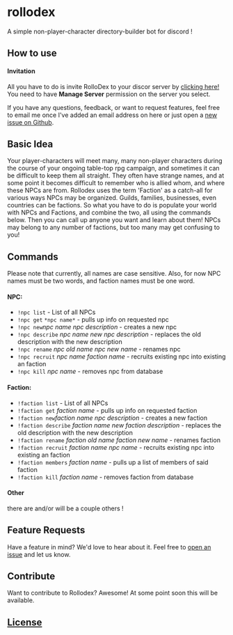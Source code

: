 # rollodex
A simple non-player-character directory-builder bot for discord !

## How to use
#### Invitation
All you have to do is invite RolloDex to your discor server by [clicking here!](https://discordapp.com/oauth2/authorize?&client_id=461970423332995083&scope=bot&permissions=0) You need to have **Manage Server** permission on the server you select.

If you have any questions, feedback, or want to request features, feel free to email me once I've added an email address on here or just open a [new issue on Github](https://github.com/professionalzack/rollodexjs/issues/new).

## Basic Idea
Your player-characters will meet many, many non-player characters during the course of your ongoing table-top rpg campaign, and sometimes it can be difficult to keep them all straight. They often have strange names, and at some point it becomes difficult to remember who is allied whom, and where these NPCs are from.
Rollodex uses the term 'Faction' as a catch-all for various ways NPCs may be organized. Guilds, families, businesses, even countries can be factions.
So what you have to do is populate your world with NPCs and Factions, and combine the two, all using the commands below. Then you can call up anyone you want and learn about them! NPCs may belong to any number of factions, but too many may get confusing to you!

## Commands
Please note that currently, all names are case sensitive. Also, for now NPC names must be two words, and faction names must be one word. 
#### NPC:
- `!npc list` - List of all NPCs
- `!npc get` `*npc name*` - pulls up info on requested npc
- `!npc new`*npc name* *npc description* - creates a new npc
- `!npc describe` *npc name* *new npc description* - replaces the old description with the new description
- `!npc rename` *npc old name* *npc new name* - renames npc
- `!npc recruit` *npc name* *faction name* - recruits existing npc into existing an faction
- `!npc kill` *npc name* - removes npc from database

#### Faction:
- `!faction list` - List of all NPCs
- `!faction get` *faction name* - pulls up info on requested faction
- `!faction new`*faction name* *npc description* - creates a new faction
- `!faction describe` *faction name* *new faction description* - replaces the old description with the new description
- `!faction rename` *faction old name* *faction new name* - renames faction
- `!faction recruit` *faction name* *npc name* - recruits existing npc into existing an faction
- `!faction members` *faction name* - pulls up a list of members of said faction
- `!faction kill` *faction name* - removes faction from database

#### Other
there are and/or will be a couple others !

## Feature Requests

Have a feature in mind? We'd love to hear about it. Feel free to [open an issue](https://github.com/professionalzack/rollodexjs/issues/new) and let us know.

## Contribute

Want to contribute to Rollodex? Awesome! At some point soon this will be available.


## [License](LICENSE)

